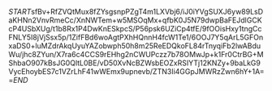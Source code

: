 $START$sfBv+RfZVQtMux8fZYsgsnpPZgT4m1LXVbj6/iJ0iYVgSUXJ6yw89LsDaKHNn2VnvRmeCc/XnNWTem+w5MSOqMx+qfbK0J5N79dwpBaFEJdlGCKcP4USbXUg/t1b8Rx1P4DwKnESkpcS/P56psk6UZiCp4tfE/9fOOisHxy1tngCcFNLY5I8jVjSsx5p/1ZifFBd6woAgtPXhHQnnH4fcW1Te1/6OOJ7Y5qArL5GFOnxaDS0+luMZdrAkqUyuYAZobwph50h8m25ReEDQkoFL84rTnyqiFb2lwABduWu/jhc8ZYun/X7ra6c4CCS9rEHhg2nCWUPczz7b78OMwJp+k1Fr0CtrBG+MShbaO907kBsJG0QltL0BE/vD50XvNcBZWsbEOZxRSIYTj12KNZy+9baLkG9VycEhoybES7c1VZrLhF41wWEmx9upnevb/ZTN3Ii4GGpJMWRzZwn6hY+1A==$END$
